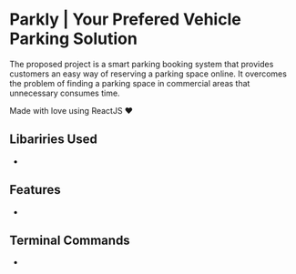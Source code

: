 # Parkly | Your Prefered Vehicle Parking Solution

The proposed project is a smart parking booking system that provides customers an easy
way of reserving a parking space online. It overcomes the problem of finding a parking
space in commercial areas that unnecessary consumes time.

Made with love using ReactJS ❤

## Libariries Used

-

## Features

-

## Terminal Commands

-
